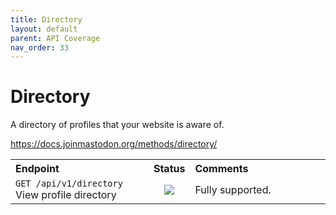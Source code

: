 ```yaml
---
title: Directory
layout: default
parent: API Coverage
nav_order: 33
---
```


# Directory

A directory of profiles that your website is aware of.

<a href="https://docs.joinmastodon.org/methods/directory/" target="_blank">https://docs.joinmastodon.org/methods/directory/</a>

<table style="width:100%;table-layout:fixed;">
  <tr>
    <th style="width:45%;text-align:left;">Endpoint</th>
    <th style="width:10%;text-align:center;">Status</th>
    <th style="width:45%;text-align:left;">Comments</th>
  </tr>
  <tr>
    <td style="width:45%;text-align:left;"><code>GET /api/v1/directory</code><br>View profile directory</td>
    <td style="width:10%;text-align:center;"><img src="/assets/green16.png"></td>
    <td style="width:45%;text-align:left;">Fully supported.</td>
  </tr>
</table>
